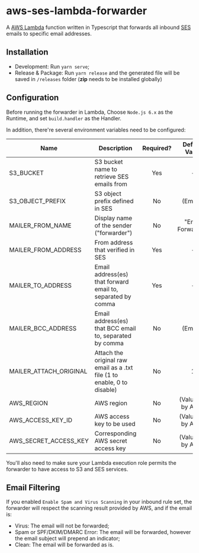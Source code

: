 # aws-ses-lambda-forwarder

A [AWS Lambda](https://aws.amazon.com/lambda) function written in Typescript that forwards all inbound [SES](https://aws.amazon.com/ses) emails to specific email addresses.

## Installation

- Development: Run `yarn serve`;
- Release & Package: Run `yarn release` and the generated file will be saved in `/releases` folder (**zip** needs to be installed globally)

## Configuration

Before running the forwarder in Lambda, Choose `Node.js 6.x` as the Runtime, and set `build.handler` as the Handler.

In addition, there're several environment variables need to be configured:

| Name                   	| Description                                                              	| Required? 	|    Default Value   	|
|------------------------	|--------------------------------------------------------------------------	|:---------:	|:------------------:	|
| S3_BUCKET              	| S3 bucket name to retrieve SES emails from                               	|    Yes    	|          -         	|
| S3_OBJECT_PREFIX       	| S3 object prefix defined in SES                                          	|     No    	|       (Empty)      	|
| MAILER_FROM_NAME       	| Display name of the sender ("forwarder")                                 	|     No    	|  "Email Forwarder" 	|
| MAILER_FROM_ADDRESS    	| From address that verified in SES                                        	|    Yes    	|          -         	|
| MAILER_TO_ADDRESS      	| Email address(es) that forward email to, separated by comma              	|    Yes    	|          -         	|
| MAILER_BCC_ADDRESS     	| Email address(es) that BCC email to, separated by comma                  	|     No    	|       (Empty)      	|
| MAILER_ATTACH_ORIGINAL 	| Attach the original raw email as a .txt file (1 to enable, 0 to disable) 	|     No    	|          1         	|
| AWS_REGION             	| AWS region                                                               	|     No    	| (Value set by AWS) 	|
| AWS_ACCESS_KEY_ID      	| AWS access key to be used                                                	|     No    	| (Value set by AWS) 	|
| AWS_SECRET_ACCESS_KEY  	| Corresponding AWS secret access key                                      	|     No    	| (Value set by AWS) 	|

You'll also need to make sure your Lambda execution role permits the forwarder to have access to S3 and SES services.

## Email Filtering

If you enabled `Enable Spam and Virus Scanning` in your inbound rule set, the forwarder will respect the scanning result provided by AWS, and if the email is:

- Virus: The email will not be forwarded;
- Spam or SPF/DKIM/DMARC Error: The email will be forwarded, however the email subject will prepend an indicator;
- Clean: The email will be forwarded as is.
